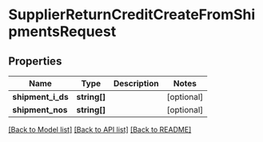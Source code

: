 # SupplierReturnCreditCreateFromShipmentsRequest

## Properties
Name | Type | Description | Notes
------------ | ------------- | ------------- | -------------
**shipment_i_ds** | **string[]** |  | [optional] 
**shipment_nos** | **string[]** |  | [optional] 

[[Back to Model list]](../README.md#documentation-for-models) [[Back to API list]](../README.md#documentation-for-api-endpoints) [[Back to README]](../README.md)


